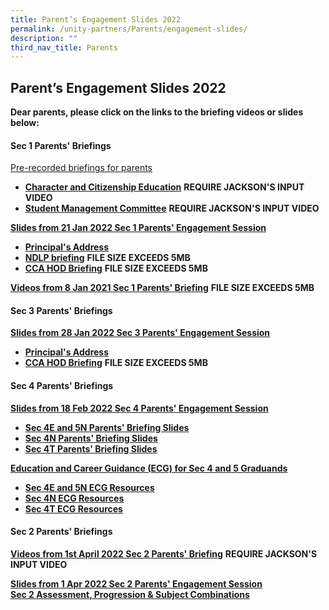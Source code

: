 ```yaml
---
title: Parent’s Engagement Slides 2022
permalink: /unity-partners/Parents/engagement-slides/
description: ""
third_nav_title: Parents
---
```

## Parent’s Engagement Slides 2022

**Dear parents, please click on the links to the briefing videos or slides  below:**

#### Sec 1 Parents' Briefings

<u>Pre-recorded briefings for parents</u>
*    **[Character and Citizenship Education](https://drive.google.com/file/d/1amyEe7zPgpXVJWEaA4UlQpfhvWqzak-F/view?usp=sharing)** **REQUIRE JACKSON'S INPUT VIDEO**
*    **[Student Management Committee](https://drive.google.com/file/d/1x_P7uatyAigZzX4_2LoyFD8sHb8yjoeP/view?usp=sharing)** **REQUIRE JACKSON'S INPUT VIDEO**

**<u>Slides from 21 Jan 2022 Sec 1 Parents' Engagement Session</u>**
* **[Principal's Address](/files/Principal's%20Address%20@%20Sec%201%20Parents'%20Briefing%2021%20Jan%202022.pdf)**
*   **[NDLP briefing](https://drive.google.com/file/d/1qN3abReViwqA275s3nDWyrlJzVPpZTiS/view?usp=sharing)** **FILE SIZE EXCEEDS 5MB**
*   **[CCA HOD Briefing](https://drive.google.com/file/d/1qN3abReViwqA275s3nDWyrlJzVPpZTiS/view?usp=sharing)** **FILE SIZE EXCEEDS 5MB**

**[Videos from 8 Jan 2021 Sec 1 Parents' Briefing](https://drive.google.com/file/d/1qN3abReViwqA275s3nDWyrlJzVPpZTiS/view?usp=sharing)** **FILE SIZE EXCEEDS 5MB**

#### Sec 3 Parents' Briefings

**<u>Slides from 28 Jan 2022 Sec 3 Parents' Engagement Session</u>**
* **[Principal's Address](/files/Principal's%20Address%20at%20Sec%203%20PTM%20-%2028%20Jan%202022.pdf)**
*   **[CCA HOD Briefing](https://drive.google.com/file/d/1qN3abReViwqA275s3nDWyrlJzVPpZTiS/view?usp=sharing)** **FILE SIZE EXCEEDS 5MB**

#### Sec 4 Parents' Briefings

**<u>Slides from 18 Feb 2022 Sec 4 Parents' Engagement Session</u>**
* **[Sec 4E and 5N Parents' Briefing Slides](/files/2022%20Sec%204E_5N%20Parents%20Briefing%20Slides.pdf)**
* **[Sec 4N Parents' Briefing Slides](/files/USS%20Sec%204NA%20Parents%20Briefing%202022%20ECG%20Deck.pdf)**
* **[Sec 4T Parents' Briefing Slides](/files/2022%20Sec%204NT%20Parents%20Briefing%20Slides.pdf)**

**<u>Education and Career Guidance (ECG) for Sec 4 and 5 Graduands</u>**
* **[Sec 4E and 5N ECG Resources](/files/USS%20Sec%204E5N%20Parents%20Briefing%202022%20ECG%20Deck.pdf)**
* **[Sec 4N ECG Resources](/files/USS%20Sec%204NA%20Parents%20Briefing%202022%20ECG%20Deck%20(1).pdf)**
* **[Sec 4T ECG Resources](/files/USS%20Sec%204NT%20Parents%20Briefing%202022%20ECG%20Deck.pdf)**

#### Sec 2 Parents' Briefings

[**Videos from 1st April 2022 Sec 2 Parents' Briefing**](https://drive.google.com/file/d/137gvr7DaKE8IfPzO7BVHDapHM_PqqEUi/view?usp=sharing) **REQUIRE JACKSON'S INPUT VIDEO**

**<u>Slides from 1 Apr 2022 Sec 2 Parents' Engagement Session</u>**<br>
**[Sec 2 Assessment, Progression & Subject Combinations](/files/2022%20Sec%202%20Parents%20Briefing%20for%20sharing%20Read-Only.pdf)**